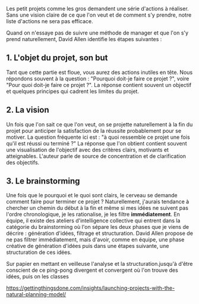 
Les petit projets comme les gros demandent une série d'actions à réaliser.
Sans une vision claire de ce que l'on veut et de comment s'y prendre, notre liste d'actions ne sera pas efficace.

Quand on n'essaye pas de suivre une méthode de manager et que l'on s'y prend naturellement, David Allen identifie les étapes suivantes :

## 1. L'objet du projet, son but

Tant que cette partie est floue, vous aurez des actions inutiles en tête.
Nous répondons souvent à la question : "Pourquoi doit-je faire ce projet ?", voire "Pour quoi doit-je faire ce projet ?".
La réponse contient souvent un objectif et quelques principes qui cadrent les limites du projet.

## 2. La vision

Un fois que l'on sait ce que l'on veut, on se projette naturellement à la fin du projet pour anticiper la satisfaction de la réussite probablement pour se motiver.
La question fréquente ici est : "à quoi ressemble ce projet une fois qu'il est réussi ou terminé ?"
La réponse que l'on obtient contient souvent une visualisation de l'objectif avec des critères clairs, motivants et atteignables.
L'auteur parle de source de concentration et de clarification des objectifs.

## 3. Le brainstorming

Une fois que le pourquoi et le quoi sont clairs, le cerveau se demande comment faire pour terminer ce projet ?
Naturellement, j'aurais tendance à chercher un chemin du début à la fin et même si mes idées ne suivent pas l'ordre chronologique, je les rationalise, je les filtre __immédiatement__.
En équipe, il existe des ateliers d'intelligence collective qui entrent dans la catégorie du brainstorming où l'on sépare les deux phases que je viens de décrire : génération d'idées, filtrage et structuration.
David Allen propose de ne pas filtrer immédiatement, mais d'avoir, comme en équipe, une phase créative de génération d'idées puis dans une étapes suivante, une structuration de ces idées.

Sur papier en mettant en veilleuse l'analyse et la structuration.jusqu'à 
 d'être conscient de ce ping-pong divergent et convergent où l'on trouve des idées, puis on les classes 

https://gettingthingsdone.com/insights/launching-projects-with-the-natural-planning-model/
